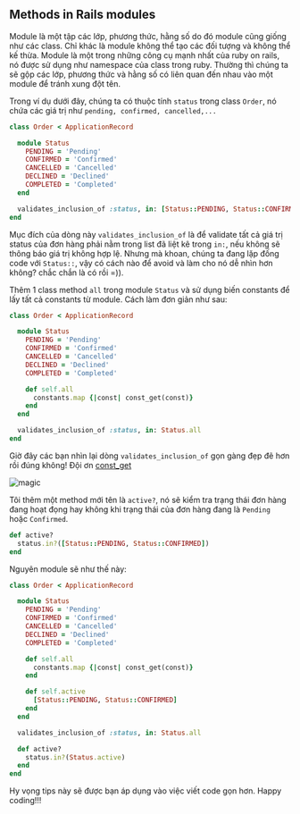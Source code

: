 ## Methods in Rails modules
Module là một tập các lớp, phương thức, hằng số do đó module cũng giống như các class. Chỉ khác là module không thể tạo các đối tượng và không thể kế thừa.
Module là một trong những công cụ mạnh nhất của ruby on rails, nó được sử dụng như namespace của class trong ruby. Thường thì chúng ta sẽ gộp các lớp, phương thức và hằng số có liên quan đến nhau vào một module để tránh xung đột tên.

Trong ví dụ dưới đây, chúng ta có thuộc tính `status` trong class `Order`, nó chứa các giá trị như `pending, confirmed, cancelled,...`

```rb
class Order < ApplicationRecord

  module Status
    PENDING = 'Pending'
    CONFIRMED = 'Confirmed'
    CANCELLED = 'Cancelled'
    DECLINED = 'Declined'
    COMPLETED = 'Completed'
  end

  validates_inclusion_of :status, in: [Status::PENDING, Status::CONFIRMED, Status::CANCELLED, Status::DECLINED, Status::COMPLETED]
end
```

Mục đích của dòng này `validates_inclusion_of` là để validate tất cả giá trị status của đơn hàng phải nằm trong list đã liệt kê trong `in:`, nếu không sẽ thông báo giá trị không hợp lệ.
Nhưng mà khoan, chúng ta đang lặp đống code với `Status::`, vậy có cách nào để avoid và làm cho nó dễ nhìn hơn không? chắc chắn là có rồi =)).

Thêm 1 class method `all` trong module `Status` và sử dụng biến constants để lấy tất cả constants từ module. Cách làm đơn giản như sau:
```rb
class Order < ApplicationRecord

  module Status
    PENDING = 'Pending'
    CONFIRMED = 'Confirmed'
    CANCELLED = 'Cancelled'
    DECLINED = 'Declined'
    COMPLETED = 'Completed'

    def self.all
      constants.map {|const| const_get(const)}
    end
  end

  validates_inclusion_of :status, in: Status.all
end
```

Giờ đây các bạn nhìn lại dòng `validates_inclusion_of` gọn gàng đẹp đẽ hơn rồi đúng không! Đội ơn [const_get](https://apidock.com/ruby/Module/const_get)

![magic](https://i.pinimg.com/originals/d8/20/48/d820481ef14b1cd2a16ff4e7660deb5f.gif)

Tôi thêm một method mới tên là `active?`, nó sẽ kiểm tra trạng thái đơn hàng đang hoạt đọng hay không khi trạng thái của đơn hàng đang là `Pending` hoặc `Confirmed`.

```rb
def active?
  status.in?([Status::PENDING, Status::CONFIRMED])
end
```

Nguyên module sẽ như thế này:
```rb
class Order < ApplicationRecord

  module Status
    PENDING = 'Pending'
    CONFIRMED = 'Confirmed'
    CANCELLED = 'Cancelled'
    DECLINED = 'Declined'
    COMPLETED = 'Completed'

    def self.all
      constants.map {|const| const_get(const)}
    end

    def self.active
      [Status::PENDING, Status::CONFIRMED]
    end
  end

  validates_inclusion_of :status, in: Status.all

  def active?
    status.in?(Status.active)
  end
end
```

Hy vọng tips này sẽ được bạn áp dụng vào việc viết code gọn hơn. Happy coding!!!
